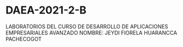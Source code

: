 # DAEA-2021-2-B
LABORATORIOS DEL CURSO DE DESARROLLO DE APLICACIONES EMPRESARIALES AVANZADO
NOMBRE: JEYDI FIORELA HUARANCCA PACHECOGOT